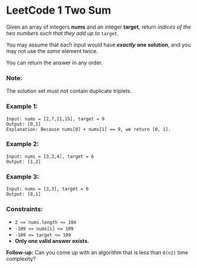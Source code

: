 # LeetCode 1 Two Sum
Given an array of integers **nums** and an integer **target**, return *indices of the two numbers such that they add up to* ```target```.

You may assume that each input would have ***exactly*** **one solution**, and you may not use the *same* element twice.

You can return the answer in any order.

### Note:

The solution set must not contain duplicate triplets.

### Example 1:
```
Input: nums = [2,7,11,15], target = 9
Output: [0,1]
Explanation: Because nums[0] + nums[1] == 9, we return [0, 1].
```

### Example 2:
```
Input: nums = [3,2,4], target = 6
Output: [1,2]
```

### Example 3:
```
Input: nums = [3,3], target = 6
Output: [0,1]
```

### Constraints:
* ```2 <= nums.length <= 104```
* ```-109 <= nums[i] <= 109```
* ```-109 <= target <= 109```
* **Only one valid answer exists.**

**Follow-up:** Can you come up with an algorithm that is less than ```O(n2)``` time complexity?